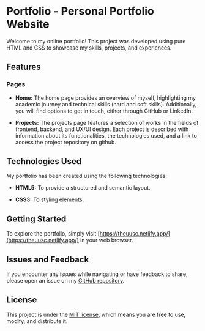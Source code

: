 # Portfolio - Personal Portfolio Website

Welcome to my online portfolio! This project was developed using pure HTML and CSS to showcase my skills, projects, and experiences.

## Features

### Pages

- **Home:** The home page provides an overview of myself, highlighting my academic journey and technical skills (hard and soft skills). Additionally, you will find options to get in touch, either through GitHub or LinkedIn.

- **Projects:** The projects page features a selection of works in the fields of frontend, backend, and UX/UI design. Each project is described with information about its functionalities, the technologies used, and a link to access the project repository on github.

## Technologies Used

My portfolio has been created using the following technologies:

- **HTML5:** To provide a structured and semantic layout.

- **CSS3:** To styling elements.

## Getting Started

To explore the portfolio, simply visit [https://theuusc.netlify.app/](https://theuusc.netlify.app/) in your web browser.

## Issues and Feedback

If you encounter any issues while navigating or have feedback to share, please open an issue on my [GitHub repository](https://github.com/theuusc/Portifolio/issues).

## License

This project is under the [MIT license](LICENSE), which means you are free to use, modify, and distribute it.
